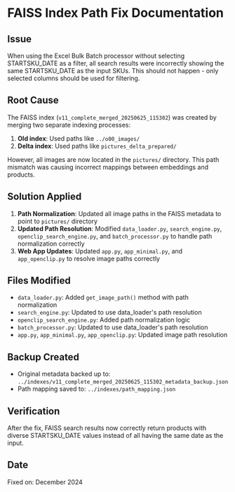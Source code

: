# FAISS Index Path Fix Documentation

## Issue
When using the Excel Bulk Batch processor without selecting STARTSKU_DATE as a filter, all search results were incorrectly showing the same STARTSKU_DATE as the input SKUs. This should not happen - only selected columns should be used for filtering.

## Root Cause
The FAISS index (`v11_complete_merged_20250625_115302`) was created by merging two separate indexing processes:
1. **Old index**: Used paths like `../o00_images/`
2. **Delta index**: Used paths like `pictures_delta_prepared/`

However, all images are now located in the `pictures/` directory. This path mismatch was causing incorrect mappings between embeddings and products.

## Solution Applied
1. **Path Normalization**: Updated all image paths in the FAISS metadata to point to `pictures/` directory
2. **Updated Path Resolution**: Modified `data_loader.py`, `search_engine.py`, `openclip_search_engine.py`, and `batch_processor.py` to handle path normalization correctly
3. **Web App Updates**: Updated `app.py`, `app_minimal.py`, and `app_openclip.py` to resolve image paths correctly

## Files Modified
- `data_loader.py`: Added `get_image_path()` method with path normalization
- `search_engine.py`: Updated to use data_loader's path resolution
- `openclip_search_engine.py`: Added path normalization logic
- `batch_processor.py`: Updated to use data_loader's path resolution
- `app.py`, `app_minimal.py`, `app_openclip.py`: Updated image path resolution

## Backup Created
- Original metadata backed up to: `../indexes/v11_complete_merged_20250625_115302_metadata_backup.json`
- Path mapping saved to: `../indexes/path_mapping.json`

## Verification
After the fix, FAISS search results now correctly return products with diverse STARTSKU_DATE values instead of all having the same date as the input.

## Date
Fixed on: December 2024 